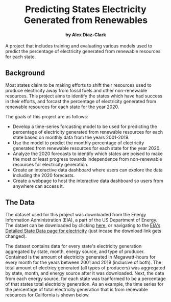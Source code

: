 # <div align="center">Predicting States Electricity Generated from Renewables</div>
#### <div align="center">by Alex Diaz-Clark</div>
A project that includes training and evaluating various models used to predict the percentage of electricity generated from renewable resources for each state. 

## Background

Most states claim to be making efforts to shift their resources used to produce electricity away from fossil fuels and other non-renewable resources. This project aims to identify the states which have had success in their efforts, and forcast the percentage of electricity generated from renewable resources for each state for the year 2020. 

The goals of this project are as follows:
* Develop a time-series forcasting model to be used for predicting the percentage of electricity generated from renewable resources for each state based on monthly data from the years 2001-2019.   
* Use the model to predict the monthly percentage of electricity generated from renewable resources for each state for the year 2020.
* Analyze the 2020 forecasts to identify which states are poised to make the most or least progress towards independence from non-renewable resources for electricity generation.
* Create an interactive data dashboard where users can explore the data including the 2020 forecasts.
* Create a webpage to host the interactive data dashboard so users from anywhere can access it.

## The Data

The dataset used for this project was downloaded from the Energy Information Administration (EIA), a part of the US Department of Energy. The dataet can be downloaded by clicking [here](https://www.eia.gov/electricity/data/state/generation_monthly.xlsx "Download dataset from EIA"), or navigating to the [EIA's Detailed State Data page for electricity](https://www.eia.gov/electricity/data/state/ "EIA webpage") (just incase the download link gets changed).

The dataset contains data for every state's electricity generation aggregated by state, month, energy source, and type of producer. Contained is the amount of electricity generated in Megawatt-hours for every month for the years between 2001 and 2019 (inclusive of both). The total amount of electricy generated (all types of producers) was aggregated by state, month, and energy source after it was downloaded. Next, the data from each energy source, for each state was tranformed to be a percentage of that states total electricity generation. As an example, the time series for the percentage of total electricity generation that is from renewable resources for California is shown below. 







